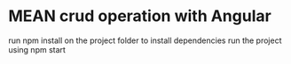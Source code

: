# MEAN crud operation with Angular 

run npm install on the project folder to install dependencies
run the project using npm start
